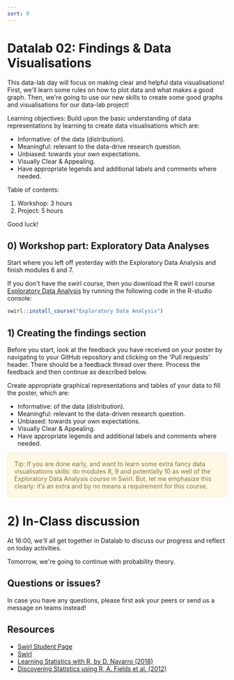 ```yaml
---
sort: 9
---
```

# Datalab 02: Findings & Data Visualisations

This data-lab day will focus on making clear and helpful data visualisations! First, we'll learn some rules on how to plot data and what makes a good graph. Then, we're going to use our new skills to create some good graphs and visualisations for our data-lab project!

Learning objectives:
Build upon the basic understanding of data representations by learning to create data visualisations which are:
- Informative: of the data (distribution).
- Meaningful: relevant to the data-drive research question.
- Unbiased: towards your own expectations.
- Visually Clear & Appealing.
- Have appropriate legends and additional labels and comments where needed.

Table of contents:
1. Workshop: 3 hours
2. Project: 5 hours

Good luck!

## 0) Workshop part: Exploratory Data Analyses
Start where you left off yesterday with the Exploratory Data Analysis and finish modules 6 and 7.

If you don't have the swirl course, then you download the R swirl course [Exploratory Data Analysis](https://swirlstats.com/scn/getclean.html) by running the following code in the R-studio console:
```R
swirl::install_course("Exploratory Data Analysis")
```


## 1) Creating the findings section
Before you start, look at the feedback you have received on your poster by navigating to your GitHub repository and clicking on the 'Pull requests' header. There should be a feedback thread over there. Process the feedback and then continue as described below.

Create appropriate graphical representations and tables of your data to fill the poster, which are:
- Informative: of the data (distribution).
- Meaningful: relevant to the data-driven research question.
- Unbiased: towards your own expectations.
- Visually Clear & Appealing.
- Have appropriate legends and additional labels and comments where needed.

<div style="padding: 15px; border: 1px solid transparent; border-color: transparent; margin-bottom: 20px; border-radius: 4px; color: #8a6d3b;; background-color: #fcf8e3; border-color: #faebcc;">
Tip: If you are done early, and want to learn some extra fancy data visualisations skills: do modules 8, 9 and potentially 10 as well of the Exploratory Data Analysis course in Swirl. But, let me emphasize this clearly: it’s an extra and by no means a requirement for this course.
</div>

# 2) In-Class discussion
At 16:00, we'll all get together in Datalab to discuss our progress and reflect on today activities.

Tomorrow, we're going to continue with probability theory.


## Questions or issues?
In case you have any questions, please first ask your peers or send us a message on teams instead!

## Resources
- [Swirl Student Page](https://swirlstats.com/students.html)
- [Swirl](https://swirlstats.com/help.html)
- [Learning Statistics with R, by D. Navarro (2018)](https://learningstatisticswithr.com/)  
- [Discovering Statistics using R, A. Fields et al. (2012)](https://uk.sagepub.com/en-gb/eur/discovering-statistics-using-r/book236067)  
